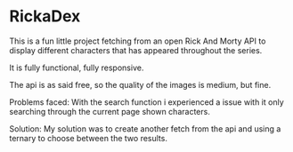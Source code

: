 # RickaDex

This is a fun little project fetching from an open Rick And Morty API to display different characters that has appeared throughout the series.

It is fully functional, fully responsive.

The api is as said free, so the quality of the images is medium, but fine.

Problems faced:
With the search function i experienced a issue with it only searching through the current page shown characters.

Solution:
My solution was to create another fetch from the api and using a ternary to choose between the two results.
